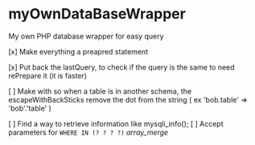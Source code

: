 # myOwnDataBaseWrapper
My own PHP database wrapper for easy query

[x] Make everything a preapred statement

[x] Put back the lastQuery, to check if the query is the same to need rePrepare it (it is faster)

[ ] Make with so when a table is in another schema, the escapeWithBackSticks remove the dot from the string ( ex 'bob.table' => 'bob'.'table' )

[ ] Find a way to retrieve information like mysqli_info();
[ ] Accept parameters for `WHERE IN (? ? ? ?)` *array_merge*
